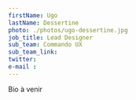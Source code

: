 ```yaml
---
firstName: Ugo
lastName: Dessertine
photo: ./photos/ugo-dessertine.jpg
job_title: Lead Designer
sub_team: Commando UX
sub_team_link:
twitter:
e-mail :
---
```


Bio à venir

